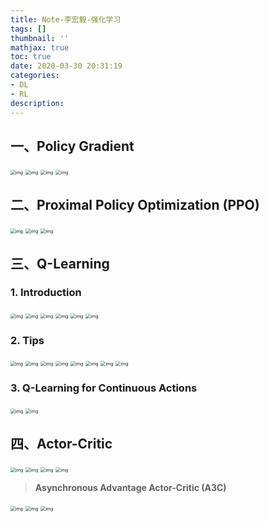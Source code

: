 ```yaml
---
title: Note-李宏毅-强化学习
tags: []
thumbnail: ''
mathjax: true
toc: true
date: 2020-03-30 20:31:19
categories:
- DL
- RL
description:
---
```


## 一、Policy Gradient

<img src="../asset/Note-%E6%9D%8E%E5%AE%8F%E6%AF%85-%E5%BC%BA%E5%8C%96%E5%AD%A6%E4%B9%A0/clipboard.png" alt="img" style="zoom:50%;" />

<img src="../asset/Note-%E6%9D%8E%E5%AE%8F%E6%AF%85-%E5%BC%BA%E5%8C%96%E5%AD%A6%E4%B9%A0/clipboard-1586684724410.png" alt="img" style="zoom: 50%;" />

<img src="../asset/Note-%E6%9D%8E%E5%AE%8F%E6%AF%85-%E5%BC%BA%E5%8C%96%E5%AD%A6%E4%B9%A0/clipboard-1586684791719.png" alt="img" style="zoom:50%;" />

<img src="../asset/Note-%E6%9D%8E%E5%AE%8F%E6%AF%85-%E5%BC%BA%E5%8C%96%E5%AD%A6%E4%B9%A0/clipboard-1586684803598.png" alt="img" style="zoom:50%;" />

## 二、Proximal Policy Optimization (PPO)

<img src="../asset/Note-%E6%9D%8E%E5%AE%8F%E6%AF%85-%E5%BC%BA%E5%8C%96%E5%AD%A6%E4%B9%A0/clipboard-1586684834162.png" alt="img" style="zoom:50%;" />

<img src="../asset/Note-%E6%9D%8E%E5%AE%8F%E6%AF%85-%E5%BC%BA%E5%8C%96%E5%AD%A6%E4%B9%A0/clipboard-1586684843415.png" alt="img" style="zoom:50%;" />

<img src="../asset/Note-%E6%9D%8E%E5%AE%8F%E6%AF%85-%E5%BC%BA%E5%8C%96%E5%AD%A6%E4%B9%A0/clipboard-1586684851838.png" alt="img" style="zoom:50%;" />

## 三、Q-Learning

###  1. Introduction

<img src="../asset/Note-%E6%9D%8E%E5%AE%8F%E6%AF%85-%E5%BC%BA%E5%8C%96%E5%AD%A6%E4%B9%A0/clipboard-1586684887546.png" alt="img" style="zoom:50%;" />

<img src="../asset/Note-%E6%9D%8E%E5%AE%8F%E6%AF%85-%E5%BC%BA%E5%8C%96%E5%AD%A6%E4%B9%A0/clipboard-1586684896040.png" alt="img" style="zoom:50%;" />



<img src="../asset/Note-%E6%9D%8E%E5%AE%8F%E6%AF%85-%E5%BC%BA%E5%8C%96%E5%AD%A6%E4%B9%A0/clipboard-1586684942302.png" alt="img" style="zoom:50%;" />

<img src="../asset/Note-%E6%9D%8E%E5%AE%8F%E6%AF%85-%E5%BC%BA%E5%8C%96%E5%AD%A6%E4%B9%A0/clipboard-1586684951476.png" alt="img" style="zoom:50%;" />

<img src="../asset/Note-%E6%9D%8E%E5%AE%8F%E6%AF%85-%E5%BC%BA%E5%8C%96%E5%AD%A6%E4%B9%A0/clipboard-1586684961521.png" alt="img" style="zoom:50%;" />

<img src="../asset/Note-%E6%9D%8E%E5%AE%8F%E6%AF%85-%E5%BC%BA%E5%8C%96%E5%AD%A6%E4%B9%A0/clipboard-1586684972617.png" alt="img" style="zoom:50%;" />

### 2. Tips

<img src="../asset/Note-%E6%9D%8E%E5%AE%8F%E6%AF%85-%E5%BC%BA%E5%8C%96%E5%AD%A6%E4%B9%A0/clipboard-1586685001097.png" alt="img" style="zoom:50%;" />

<img src="../asset/../asset/Note-%E6%9D%8E%E5%AE%8F%E6%AF%85-%E5%BC%BA%E5%8C%96%E5%AD%A6%E4%B9%A0/clipboard-1586685013831.png" alt="img" style="zoom:50%;" />



<img src="../asset/Note-%E6%9D%8E%E5%AE%8F%E6%AF%85-%E5%BC%BA%E5%8C%96%E5%AD%A6%E4%B9%A0/clipboard-1586685061254.png" alt="img" style="zoom:50%;" />

<img src="../asset/Note-%E6%9D%8E%E5%AE%8F%E6%AF%85-%E5%BC%BA%E5%8C%96%E5%AD%A6%E4%B9%A0/clipboard-1586685084450.png" alt="img" style="zoom:50%;" />

<img src="../asset/Note-%E6%9D%8E%E5%AE%8F%E6%AF%85-%E5%BC%BA%E5%8C%96%E5%AD%A6%E4%B9%A0/clipboard-1586685095275.png" alt="img" style="zoom:50%;" />

<img src="../asset/Note-%E6%9D%8E%E5%AE%8F%E6%AF%85-%E5%BC%BA%E5%8C%96%E5%AD%A6%E4%B9%A0/clipboard-1586685109834.png" alt="img" style="zoom:50%;" />

<img src="../asset/Note-%E6%9D%8E%E5%AE%8F%E6%AF%85-%E5%BC%BA%E5%8C%96%E5%AD%A6%E4%B9%A0/clipboard-1586685122258.png" alt="img" style="zoom:50%;" />

<img src="../asset/Note-%E6%9D%8E%E5%AE%8F%E6%AF%85-%E5%BC%BA%E5%8C%96%E5%AD%A6%E4%B9%A0/clipboard-1586685134188.png" alt="img" style="zoom:50%;" />

### 3. Q-Learning for Continuous Actions

<img src="../asset/Note-%E6%9D%8E%E5%AE%8F%E6%AF%85-%E5%BC%BA%E5%8C%96%E5%AD%A6%E4%B9%A0/clipboard-1586685157214.png" alt="img" style="zoom:50%;" />

<img src="../asset/Note-%E6%9D%8E%E5%AE%8F%E6%AF%85-%E5%BC%BA%E5%8C%96%E5%AD%A6%E4%B9%A0/clipboard-1586685166572.png" alt="img" style="zoom:50%;" />

## 四、Actor-Critic

<img src="../asset/Note-%E6%9D%8E%E5%AE%8F%E6%AF%85-%E5%BC%BA%E5%8C%96%E5%AD%A6%E4%B9%A0/clipboard-1586685188338.png" alt="img" style="zoom:50%;" />

<img src="../asset/Note-%E6%9D%8E%E5%AE%8F%E6%AF%85-%E5%BC%BA%E5%8C%96%E5%AD%A6%E4%B9%A0/clipboard-1586685198026.png" alt="img" style="zoom:50%;" />

<img src="../asset/Note-%E6%9D%8E%E5%AE%8F%E6%AF%85-%E5%BC%BA%E5%8C%96%E5%AD%A6%E4%B9%A0/clipboard-1586685208061.png" alt="img" style="zoom:50%;" />

<img src="../asset/Note-%E6%9D%8E%E5%AE%8F%E6%AF%85-%E5%BC%BA%E5%8C%96%E5%AD%A6%E4%B9%A0/clipboard-1586685219738.png" alt="img" style="zoom:50%;" />

> **Asynchronous Advantage Actor-Critic (A3C)**

<img src="../asset/Note-%E6%9D%8E%E5%AE%8F%E6%AF%85-%E5%BC%BA%E5%8C%96%E5%AD%A6%E4%B9%A0/clipboard-1586685233138.png" alt="img" style="zoom:50%;" />

<img src="../asset/Note-%E6%9D%8E%E5%AE%8F%E6%AF%85-%E5%BC%BA%E5%8C%96%E5%AD%A6%E4%B9%A0/clipboard-1586685264745.png" alt="img" style="zoom:50%;" />

<img src="../asset/Note-%E6%9D%8E%E5%AE%8F%E6%AF%85-%E5%BC%BA%E5%8C%96%E5%AD%A6%E4%B9%A0/clipboard-1586685276913.png" alt="img" style="zoom:50%;" />



